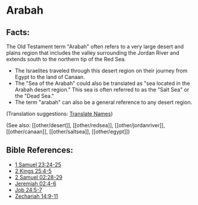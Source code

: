 # Arabah #

## Facts: ##

The Old Testament term "Arabah" often refers to a very large desert and plains region that includes the valley surrounding the Jordan River and extends south to the northern tip of the Red Sea.

* The Israelites traveled through this desert region on their journey from Egypt to the land of Canaan.
* The "Sea of the Arabah" could also be translated as "sea located in the Arabah desert region." This sea is often referred to as the "Salt Sea" or the "Dead Sea."
* The term "arabah" can also be a general reference to any desert region.

(Translation suggestions: [Translate Names](en/ta-vol1/translate/man/translate-names))

(See also: [[other/desert]], [[other/redsea]], [[other/jordanriver]], [[other/canaan]], [[other/saltsea]], [[other/egypt]])

## Bible References: ##

* [1 Samuel 23:24-25](en/tn/1sa/help/23/24)
* [2 Kings 25:4-5](en/tn/2ki/help/25/04)
* [2 Samuel 02:28-29](en/tn/2sa/help/02/28)
* [Jeremiah 02:4-6](en/tn/jer/help/02/04)
* [Job 24:5-7](en/tn/job/help/24/05)
* [Zechariah 14:9-11](en/tn/zec/help/14/09)
